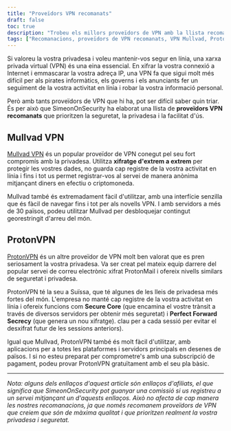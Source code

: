 ```yaml
---
title: "Proveïdors VPN recomanats"
draft: false
toc: true
description: "Trobeu els millors proveïdors de VPN amb la llista recomanada de SimeonOnSecurity. Mantingueu-vos segur i protegiu la vostra privadesa en línia amb proveïdors millor valorats com Mullvad VPN i ProtonVPN."
tags: ["Recomanacions, proveïdors de VPN recomanats, VPN Mullvad, ProtonVPN, xarxa privada virtual, privadesa, seguretat en línia"]
---
```


Si valoreu la vostra privadesa i voleu mantenir-vos segur en línia, una xarxa privada virtual (VPN) és una eina essencial. En xifrar la vostra connexió a Internet i emmascarar la vostra adreça IP, una VPN fa que sigui molt més difícil per als pirates informàtics, els governs i els anunciants fer un seguiment de la vostra activitat en línia i robar la vostra informació personal.

Però amb tants proveïdors de VPN que hi ha, pot ser difícil saber quin triar. És per això que SimeonOnSecurity ha elaborat una llista de **proveïdors VPN recomanats** que prioritzen la seguretat, la privadesa i la facilitat d'ús.

## Mullvad VPN

[Mullvad VPN](https://mullvad.net/en/) és un popular proveïdor de VPN conegut pel seu fort compromís amb la privadesa. Utilitza **xifratge d'extrem a extrem** per protegir les vostres dades, no guarda cap registre de la vostra activitat en línia i fins i tot us permet registrar-vos al servei de manera anònima mitjançant diners en efectiu o criptomoneda.

Mullvad també és extremadament fàcil d'utilitzar, amb una interfície senzilla que és fàcil de navegar fins i tot per als novells VPN. I amb servidors a més de 30 països, podeu utilitzar Mullvad per desbloquejar contingut georestringit d'arreu del món.

## ProtonVPN

[ProtonVPN](https://protonvpn.com/) és un altre proveïdor de VPN molt ben valorat que es pren seriosament la vostra privadesa. Va ser creat pel mateix equip darrere del popular servei de correu electrònic xifrat ProtonMail i ofereix nivells similars de seguretat i privadesa.

ProtonVPN té la seu a Suïssa, que té algunes de les lleis de privadesa més fortes del món. L'empresa no manté cap registre de la vostra activitat en línia i ofereix funcions com **Secure Core** (que encamina el vostre trànsit a través de diversos servidors per obtenir més seguretat) i **Perfect Forward Secrecy** (que genera un nou xifratge). clau per a cada sessió per evitar el desxifrat futur de les sessions anteriors).

Igual que Mullvad, ProtonVPN també és molt fàcil d'utilitzar, amb aplicacions per a totes les plataformes i servidors principals en desenes de països. I si no esteu preparat per comprometre's amb una subscripció de pagament, podeu provar ProtonVPN gratuïtament amb el seu pla bàsic.

---

*Nota: alguns dels enllaços d'aquest article són enllaços d'afiliats, el que significa que SimeonOnSecurity pot guanyar una comissió si us registreu a un servei mitjançant un d'aquests enllaços. Això no afecta de cap manera les nostres recomanacions, ja que només recomanem proveïdors de VPN que creiem que són de màxima qualitat i que prioritzen realment la vostra privadesa i seguretat.*
